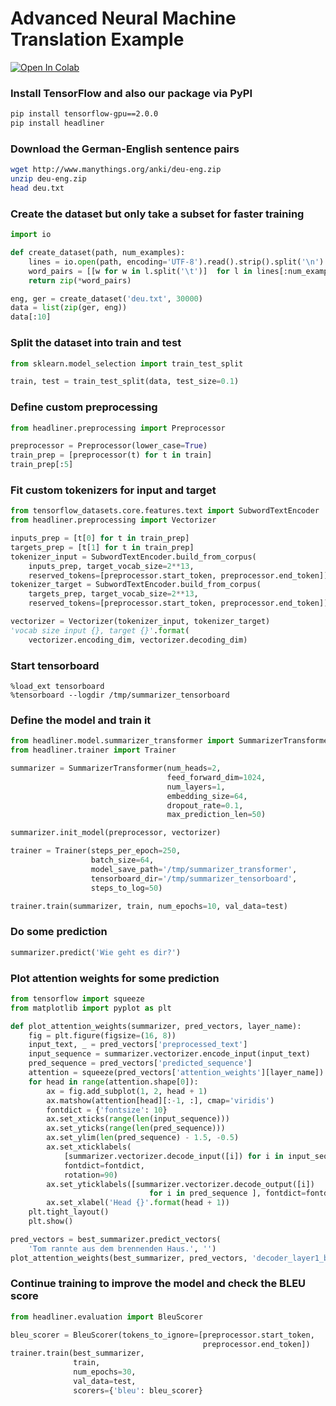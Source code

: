 # Advanced Neural Machine Translation Example

[![Open In Colab](https://colab.research.google.com/assets/colab-badge.svg)](https://colab.research.google.com/github/as-ideas/headliner/blob/master/notebooks/Advanced_Neural_Machine_Translation_Example.ipynb)

### Install TensorFlow and also our package via PyPI
```bash
pip install tensorflow-gpu==2.0.0
pip install headliner
```

### Download the German-English sentence pairs
```bash
wget http://www.manythings.org/anki/deu-eng.zip
unzip deu-eng.zip
head deu.txt
```

### Create the dataset but only take a subset for faster training
```python
import io

def create_dataset(path, num_examples):
    lines = io.open(path, encoding='UTF-8').read().strip().split('\n')
    word_pairs = [[w for w in l.split('\t')]  for l in lines[:num_examples]]
    return zip(*word_pairs)

eng, ger = create_dataset('deu.txt', 30000)
data = list(zip(ger, eng))
data[:10]
```

### Split the dataset into train and test
```python
from sklearn.model_selection import train_test_split

train, test = train_test_split(data, test_size=0.1)
```

### Define custom preprocessing
```python
from headliner.preprocessing import Preprocessor

preprocessor = Preprocessor(lower_case=True)
train_prep = [preprocessor(t) for t in train]
train_prep[:5]
```

### Fit custom tokenizers for input and target
```python
from tensorflow_datasets.core.features.text import SubwordTextEncoder
from headliner.preprocessing import Vectorizer

inputs_prep = [t[0] for t in train_prep]
targets_prep = [t[1] for t in train_prep]
tokenizer_input = SubwordTextEncoder.build_from_corpus(
    inputs_prep, target_vocab_size=2**13,
    reserved_tokens=[preprocessor.start_token, preprocessor.end_token])
tokenizer_target = SubwordTextEncoder.build_from_corpus(
    targets_prep, target_vocab_size=2**13, 
    reserved_tokens=[preprocessor.start_token, preprocessor.end_token])

vectorizer = Vectorizer(tokenizer_input, tokenizer_target)
'vocab size input {}, target {}'.format(
    vectorizer.encoding_dim, vectorizer.decoding_dim)
```

### Start tensorboard
```
%load_ext tensorboard
%tensorboard --logdir /tmp/summarizer_tensorboard
```

### Define the model and train it
```python
from headliner.model.summarizer_transformer import SummarizerTransformer
from headliner.trainer import Trainer

summarizer = SummarizerTransformer(num_heads=2,
                                   feed_forward_dim=1024,
                                   num_layers=1,
                                   embedding_size=64,
                                   dropout_rate=0.1,
                                   max_prediction_len=50)

summarizer.init_model(preprocessor, vectorizer)

trainer = Trainer(steps_per_epoch=250,
                  batch_size=64,
                  model_save_path='/tmp/summarizer_transformer',
                  tensorboard_dir='/tmp/summarizer_tensorboard',
                  steps_to_log=50)

trainer.train(summarizer, train, num_epochs=10, val_data=test)
```

### Do some prediction
```python
summarizer.predict('Wie geht es dir?')
```

### Plot attention weights for some prediction
```python
from tensorflow import squeeze
from matplotlib import pyplot as plt

def plot_attention_weights(summarizer, pred_vectors, layer_name):
    fig = plt.figure(figsize=(16, 8))
    input_text, _ = pred_vectors['preprocessed_text']
    input_sequence = summarizer.vectorizer.encode_input(input_text)
    pred_sequence = pred_vectors['predicted_sequence']
    attention = squeeze(pred_vectors['attention_weights'][layer_name])
    for head in range(attention.shape[0]):
        ax = fig.add_subplot(1, 2, head + 1)
        ax.matshow(attention[head][:-1, :], cmap='viridis')
        fontdict = {'fontsize': 10}
        ax.set_xticks(range(len(input_sequence)))
        ax.set_yticks(range(len(pred_sequence)))
        ax.set_ylim(len(pred_sequence) - 1.5, -0.5)
        ax.set_xticklabels(
            [summarizer.vectorizer.decode_input([i]) for i in input_sequence],
            fontdict=fontdict,
            rotation=90)
        ax.set_yticklabels([summarizer.vectorizer.decode_output([i]) 
                               for i in pred_sequence ], fontdict=fontdict)
        ax.set_xlabel('Head {}'.format(head + 1))
    plt.tight_layout()
    plt.show()

pred_vectors = best_summarizer.predict_vectors(
    'Tom rannte aus dem brennenden Haus.', '')
plot_attention_weights(best_summarizer, pred_vectors, 'decoder_layer1_block2')
```

### Continue training to improve the model and check the BLEU score
```python
from headliner.evaluation import BleuScorer

bleu_scorer = BleuScorer(tokens_to_ignore=[preprocessor.start_token, 
                                           preprocessor.end_token])
trainer.train(best_summarizer, 
              train, 
              num_epochs=30, 
              val_data=test, 
              scorers={'bleu': bleu_scorer}
```

